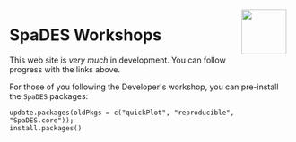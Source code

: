 <img align="right" width="80" vspace="10" hspace="10" src="https://github.com/PredictiveEcology/SpaDES/raw/master/docs/images/SpaDES.png">

# SpaDES Workshops

This web site is *very much* in development. You can follow progress with the links above.

For those of you following the Developer's workshop, you can pre-install the `SpaDES` packages:

```
update.packages(oldPkgs = c("quickPlot", "reproducible", "SpaDES.core")); 
install.packages() 

```
